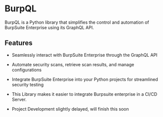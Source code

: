 # BurpQL

BurpQL is a Python library that simplifies the control and automation of BurpSuite Enterprise using its GraphQL API.

## Features
- Seamlessly interact with BurpSuite Enterprise through the GraphQL API
- Automate security scans, retrieve scan results, and manage configurations
- Integrate BurpSuite Enterprise into your Python projects for streamlined security testing
- This Library makes it easier to integrate Burpsuite enterprise in a CI/CD Server.



- Project Development slightly delayed, will finish this soon